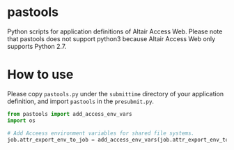 # pastools
Python scripts for application definitions of Altair Access Web.
Please note that pastools does not support python3 because Altair Access Web only supports Python 2.7.

# How to use
Please copy `pastools.py` under the `submittime` directory of your application definition, and import `pastools` in the `presubmit.py`.

```python
from pastools import add_access_env_vars
import os

# Add Acceess environment variables for shared file systems.
job.attr_export_env_to_job = add_access_env_vars(job.attr_export_env_to_job)
```